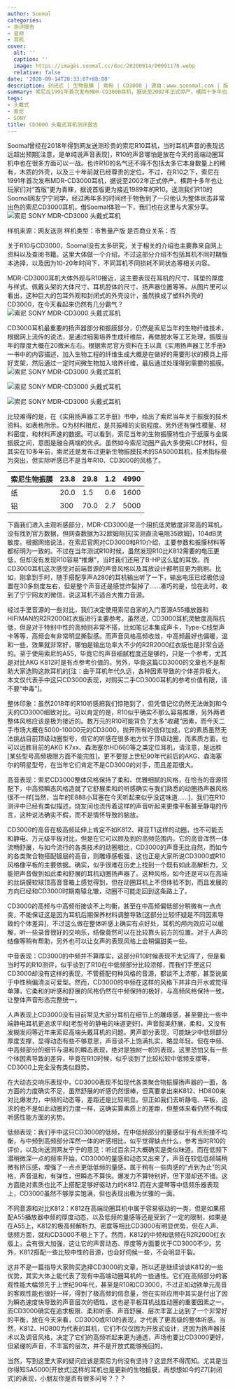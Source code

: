 ```yaml
---
author: Soomal
categories:
- 测评报告
- 音频
- 耳机
cover:
  alt: ''
  caption: ''
  image: https://images.soomal.cc/doc/20200914/00091178.webp
  relative: false
date: '2020-09-14T20:33:07+08:00'
description: 封闭式 | 生物振膜 | 索粉 | CD3000 | 源自：www.sooomal.com | 版权：原创 |  平均/总评分：09.19/147
summary: 索尼在1991年首次发布MDR-CD3000耳机，据说至2002年正式停产。横跨十多年也让玩家们对“首版”更为青睐，据说首版更为接近1989年的R10。送测我们R10的Soomal网友宁宁同学，经过两年多的时间终于物色到了一只他认为整体状态非常出色的索尼CD3000耳机，借Soomal体验一下，我们也在这里与大家分享。
tags:
- 头戴式
- 索尼
- SONY
title: CD3000 头戴式耳机测评报告
---
```


Soomal曾经在2018年得到网友送测珍贵的索尼R10耳机，当时耳机声音的表现远远超出预期[注意，是单纯说声音表现]，R10的声音哪怕是放在今天的高端动圈耳机中也在很多方面可以一战。也许R10的名气还不得不包括太多它本身数量上的稀有，木质的外壳，以及三十年前就已经尊贵的定位。不过，在R10之下，索尼在1991年首次发布MDR-CD3000耳机，据说至2002年正式停产。横跨十多年也让玩家们对“首版”更为青睐，据说首版更为接近1989年的R10。送测我们R10的Soomal网友宁宁同学，经过两年多的时间终于物色到了一只他认为整体状态非常出色的索尼CD3000耳机，借Soomal体验一下，我们也在这里与大家分享。
![索尼 SONY MDR-CD3000 头戴式耳机](https://images.soomal.cc/doc/20200908/00091076.webp)





样机来源：网友送测
样机类型：市售量产版
是否商业关系：否

关于R10与CD3000，Soomal没有太多研究，关于相关的介绍也主要靠来自网上资料以及查阅书籍。这里大体做一个介绍，不过这部分介绍不包括耳机不同时期版本选择，以及因为10-20年时间下，不同耳机不同损耗不同状态等相关内容。

MDR-CD3000耳机大体外观与R10接近，这主要表现在耳机的尺寸、耳垫的厚度与样式、佩戴头架的大体尺寸、耳机腔体的尺寸、扬声器位置等等。从图片里可以看出，这种巨大的包耳外观和封闭式的外壳设计，虽然换成了塑料外壳的CD3000，在今天看起来仍然有几分霸气？
![索尼 SONY MDR-CD3000 头戴式耳机](https://images.soomal.cc/doc/20200908/00091079.webp)




CD3000耳机最重要的扬声器部分和振膜部分，仍然是索尼当年的生物纤维技术，根据网上流传的说法，是通过细菌培养生成纤维后，再做脱水等工艺处理，振膜当年的厚度大概在20微米左右。根据索尼官方资料在王以真《实用扬声器工艺手册》一书中的内容描述，加入生物工程的纤维生成大概是在做好的需要形状的模具上搭好支架，然后通过一定时间微生物加入培养纤维，最后通过处理得到需要的振膜。
![索尼 SONY MDR-CD3000 头戴式耳机](https://images.soomal.cc/doc/20200908/00091081.webp)




![索尼 SONY MDR-CD3000 头戴式耳机](https://images.soomal.cc/doc/20200908/00091089_01.webp)




![索尼 SONY MDR-CD3000 头戴式耳机](https://images.soomal.cc/doc/20200908/00091090_01.webp)




比较难得的是，在《实用扬声器工艺手册》书中，给出了索尼当年关于振膜的技术资料。如表格所示。Q为材料阻尼，是共振峰的尖锐程度。另外还有弹性模量、材料密度，和材料声速的数据。可以看到，索尼当年的生物振膜特性介于纸膜与金属振膜之间，意图是融合两端的优点。虽然如今索尼动圈产品大多使用LCP材料，但其实在10多年前，索尼还是发布过更新生物振膜技术的SA5000耳机，技术指标极为突出，但实际听感已不是当年R10、CD3000的风格了。

| 索尼生物振膜 | 23.8 | 29.8 | 1.2 | 4990 |
| --- | --- | --- | --- | --- |
| 纸 | 20.0 | 1.5 | 0.6 | 1600 |
| 铝 | 300 | 70.0 | 2.7 | 5000 |


下面我们进入主观听感部分，MDR-CD3000是一个阻抗低灵敏度非常高的耳机，没有找到官方数据，但网查数据为32欧姆阻抗[实测直流电阻35欧姆]，104dB灵敏度。根据网络说法，在索尼官网对CD3000和R10介绍，主要参数和振膜材料等都标明为一致的。不过在当年测试R10时候，虽然发现R10比K812需要的电压更低，但却没有发现R10容易“推爆”，当时我们还用了B-HP这么猛的耳放。而CD3000耳机这次感觉对前端音源的声音风格以及耳放设计都明显更为挑剔。比如，刚拿到手时，随手搭配享声A280的耳机输出听了一下，输出电压已经极低设置在30多刻度左右，但是整个声音还是感觉炸裂掉了……凑巧的是，恰在此时，收到了宁宁网友的微信，说这耳机不适合大推力音源。

经过手里音源的一些对比，我们决定使用索尼自家的入门音源A55播放器和HIFIMAN的R2R2000红衣版进行主要参考。虽然说，CD3000耳机灵敏度高阻抗低，但是对于特别中性的高频则非常不搭，比如笔记本集成声卡，Type-C线型声卡等等，高频会有非常明显撕裂感。而声音风格高频收敛，中高频最好也偏暖，温和一些，效果就非常好，哪怕是输出功率大不少的R2R2000红衣版也是非常合适的。至于使用索尼的A55，毕竟它的声音细腻程度还是够的，只是一个参考，尤其是对比AKG K812时是有点参考价值的。另外，毕竟这篇CD3000的文章也不是帮助大家选购这款耳机的[注：由于耳机年代久远，各种因素导致的个体差异极大，本文仅代表手中这只CD3000表现，对购买二手CD3000耳机的参考价值有限，请不要“中毒”]。

整体印象：虽然2018年的R10听感把我们惊艳到了，但凭借记忆仍然无法做到和今天的CD3000细致对比。可以肯定的是，R10似乎确实不那么容易推爆，另外两者整体风格应该是极为接近的。数万元的R10可能背负了太多“收藏”因素，而今天二手市场大概在5000-10000元的CD3000，抛开所有的信仰加成，它的素质虽然无法挑战目前顶级动圈型号，但它的听感在很多地方优于顶级动圈，而素质方面，也可以远胜目前的AKG K7xx、森海塞尔HD660等之类定位耳机，请注意，是远胜[某些型号高频极限方面不能完胜]。更不要提上世纪90年代前后的AKG、森海塞尔的明星型号，在当年它们肯定不是CD3000的对手，而且差距很大。

高音表现：索尼CD3000整体风格保持了柔和、优雅细腻的风格，在恰当的音源搭配下，中高频瞬态风格造就了它舒展柔和的听感确实与我们熟悉的动圈扬声器风格很不一样[当然，当年的E888小耳塞在今天听起来似乎没这味道……]，我们在R10测评中已经有类似描述，烧友间也流传着这样的声音听起来更像平板甚至静电的传言，这种说法确实不假，而不是情怀导致的脑放。

CD3000的高音在极高频延伸上肯定不如K812、拜亚T1这样的动圈，也不可能去和静电、万元级平板对比，但是在它可以顾及到的高频范围内，它的高音浑然一体流畅舒展，与如今流行的各类技术的动圈相比，CD3000的声音无比自然，而如今的各类聚合物搭配镀层的高音，则雕琢感极强，这也正是大家所说CD3000或R10风格像平板的主要依据。确实，似乎很难在历史上找到一个既有如此高解析力，又能把声音做到如此柔和舒展的耳机动圈扬声器了。这种风格，如今还是可以在高端的丝绢膜软球顶高音音箱上感觉得到，但在动圈耳机上不但体验不到，而且发展的方向已经和CD3000时期南辕北辙，动圈不可能走回到这条路上了。

CD3000的高频与中高频衔接谈不上均衡，甚至在中高频偏低部分稍微有一点点突，不能保证这是因为耳机后期保养材料调整导致[这部分比较怀疑是不同因素导致的个体差异]，不过这么做在整体听感上确实有点好处，耳机的颅内效应可以缓解，听一些录音很好的交响乐，结像竟然可以在比较靠头前方的位置。对于人声的结像等稍有帮助，另外也可以让女声的表现风格上会稍偏甜美一些。

中音表现：CD3000的中频并不算厚实，这部分R10时候表现不太记得了，但是看当时写的R10测评，似乎谈到了R10在中低频部分比较浓郁，而我们手里这只CD3000却没有这样的表现，不管搭配何种风格的音源，都谈不上浓郁，甚至说属于中性稍偏清淡可爱型。然而，CD3000的中频在这样的风格下并非白开水或觉得单薄，它柔和的听感和舒展的风格仍然在中频保持的极好，与高频风格保持一致，让整体声音形态完整统一。

人声表现上CD3000没有目前常见大部分耳机在细节上的雕琢感，甚至要比一些中端静电耳机更追求平和[老型号的静电的味道更好]，声音甜美舒展，柔和，又没有发糊发闷等近年来索尼高端头戴耳机的问题。男声部分表现，可能缺少中低频部分厚度支撑，显得动态有些不够意思，声音谈不上饱满扎实，略显年轻。但在中频、中高频部分的细节与温和的瞬态表现，绝对是独树一帜的表现。这里恐怕又有一些个体因素导致的差异，毕竟在R10时候，似乎谈到了比较松软中低频支撑等，CD3000上完全没有类似趋势。

在大动态交响乐表现中，CD3000表现不如现代各类聚合物振膜扬声器的一面，各方面的力度确实不足，虽然舒展的听感仍然很棒，但真要拿出来K812、HD800来对比爆发力，中频的动态等，差距还是比较明显。但正如我们去听静电、平板，追求的也不是如此动圈的力度一样，这确实算素质上的差距，但整体来看仍然不构成听感性能方面的劣势。

低频表现：我们手中这只CD3000的低频，在中低频部分的量感似乎有点衔接不均衡，与中频到高频部分浑然一体的听感相比，似乎觉得缺点什么，参考当时R10的评价，以及向送测网友宁宁的意见：听过百余只大概确实是类似味道。而在低频下潜稍微深一点的频率开始，CD3000的量感和动态又出来了，声音在较低低频端稍微有挤压感，增强了一点点更低低频的量感。属于稍有一些肉感的“点到为止”的风格，声音温和，有弹性，但瞬态不算快。爆发力不算特别好，但下潜却还不错。这方面绝对素质也比不上搭配足够好驱动力的K812.而在大提琴等中低频乐器表现上，CD3000虽然不够厚实饱满，但也表现出极为优雅的一面。

不同音源和对比K812：K812在高端动圈耳机中属于容易驱动的一类，但是如果搭配A55播放器中频的厚度动态，以及低频的量感等还是受到了一定的限制，如果是在A55上，K812的极高频解析力、密度等相比CD3000有明显优势，但在人声、低频方面，就和CD3000不相上下了。然而，K812的中频和低频在R2R2000红衣版上，会有很大加强，这让它的声音动态、厚度等方面要优于CD3000不少。另外，K812搭配一些比较中性的音源，也会好伺候一些，不会明显干裂。

这并不是一篇指导大家购买选择CD3000的文章，所以还是继续谈谈K812的一些优势，其实大体上能代表了现有中高端动圈耳机的一些通性。它们在高频部分的客观性能大幅领先于上世纪90年代，甚至是R10和CD3000，不过正如动铁单元高音的客观性能也很好一样，得到了极高频的信息量，但在实际应用中其实是付出了因为瞬态速度快导致的声音层次的牺牲，这也是平板耳机战胜动圈的重要因素之一。而CD3000确实在追求极限、柔和听感、声音舒展、层次丰富上达到了一个非常好的平衡，放在今天来看，CD3000或R10的表现，才代表了更高级的整体听感。当然，K812、HD800为代表的耳机，它们不仅仅因为开放式设计，还因为扬声器技术以及调音风格，决定了它们的高频听起来更为通透，声场也要比CD3000更好，但紧绷的声音，不丰富的层次，并不是开放式能够挽回的。

当然，写到这里大家的疑问应该是索尼为何没有坚持？这显然不得而知。尤其是当你得知SA5000[开放式]这样的耳机也是更新的生物振膜，再想想如今的Z7[封闭式]的表现，小朋友你是否有很多问号？？？